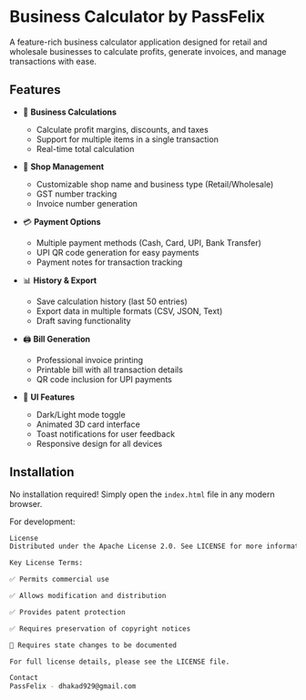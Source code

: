 # Business Calculator by PassFelix

A feature-rich business calculator application designed for retail and wholesale businesses to calculate profits, generate invoices, and manage transactions with ease.

## Features

- 🧮 **Business Calculations**
  - Calculate profit margins, discounts, and taxes
  - Support for multiple items in a single transaction
  - Real-time total calculation

- 🏪 **Shop Management**
  - Customizable shop name and business type (Retail/Wholesale)
  - GST number tracking
  - Invoice number generation

- 💳 **Payment Options**
  - Multiple payment methods (Cash, Card, UPI, Bank Transfer)
  - UPI QR code generation for easy payments
  - Payment notes for transaction tracking

- 📊 **History & Export**
  - Save calculation history (last 50 entries)
  - Export data in multiple formats (CSV, JSON, Text)
  - Draft saving functionality

- 🖨️ **Bill Generation**
  - Professional invoice printing
  - Printable bill with all transaction details
  - QR code inclusion for UPI payments

- 🎨 **UI Features**
  - Dark/Light mode toggle
  - Animated 3D card interface
  - Toast notifications for user feedback
  - Responsive design for all devices

## Installation

No installation required! Simply open the `index.html` file in any modern browser.

For development:
```bash
License
Distributed under the Apache License 2.0. See LICENSE for more information.

Key License Terms:

✅ Permits commercial use

✅ Allows modification and distribution

✅ Provides patent protection

✅ Requires preservation of copyright notices

🔄 Requires state changes to be documented

For full license details, please see the LICENSE file.

Contact
PassFelix - dhakad929@gmail.com
